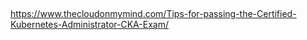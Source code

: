##

https://www.thecloudonmymind.com/Tips-for-passing-the-Certified-Kubernetes-Administrator-CKA-Exam/


